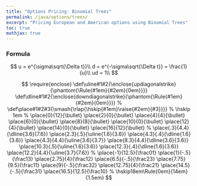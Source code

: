 ```yaml
---
title: "Options Pricing: Binomial Trees"
permalink: /java/options/trees/
excerpt: "Pricing European and American options using Binomial Trees"
toc: true
mathjax: true
---
```


### Formula



$$
u = e^{\sigma\sqrt{\Delta t}}\\
d = e^{-\sigma\sqrt{\Delta t}} = \frac{1}{u}\\
ud = 1\\
$$

$$
\require{enclose}
\def\uline#1#2{\enclose{updiagonalstrike}{\phantom{\Rule{#1em}{#2em}{0em}}}}
\def\dline#1#2{\enclose{downdiagonalstrike}{\phantom{\Rule{#1em}{#2em}{0em}}}}
%
\def\place#1#2#3{\smash{\rlap{\hskip{#1em}\raise{#2em}{#3}}}}
%
\hskip 1em
%
\place{0}{12}{\bullet}
\place{2}{0}{\bullet}
\place{4}{4}{\bullet}
\place{6}{0}{\bullet}
\place{8}{8}{\bullet}
\place{10}{0}{\bullet}
\place{12}{4}{\bullet}
\place{14}{0}{\bullet}
\place{16}{12}{\bullet}
%
\place{.3}{4.4}{\dline{3.6}{7.6}}
\place{2.3}{.5}{\uline{1.6}{3.6}}
\place{4.3}{.4}{\dline{1.6}{3.6}}
\place{4.3}{4.4}{\uline{3.6}{3.7}}
\place{8.3}{4.4}{\dline{3.6}{3.6}}
\place{10.3}{.5}{\uline{1.6}{3.6}}
\place{12.3}{.4}{\dline{1.6}{3.6}}
\place{12.2}{4.4}{\uline{3.7}{7.6}}
%
\place{-1}{12.5}{\frac01}
\place{1}{-.5}{\frac13}
\place{2.75}{4}{\frac12}
\place{6.5}{-.5}{\frac23}
\place{7.75}{9.5}{\frac11}
\place{9}{-.5}{\frac32}
\place{12.75}{4}{\frac21}
\place{14.5}{-.5}{\frac31}
\place{16.5}{12.5}{\frac10}
%
\hskip18em\Rule{0em}{14em}{1.5em}
$$